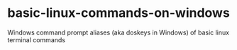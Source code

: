 # basic-linux-commands-on-windows
Windows command prompt aliases (aka doskeys in Windows) of basic linux terminal commands
